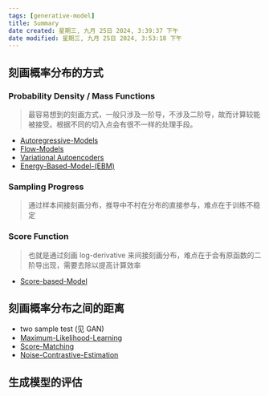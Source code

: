 ```yaml
---
tags: [generative-model]
title: Summary
date created: 星期三, 九月 25日 2024, 3:39:37 下午
date modified: 星期三, 九月 25日 2024, 3:53:18 下午
---
```


## 刻画概率分布的方式

### Probability Density / Mass Functions

> 最容易想到的刻画方式，一般只涉及一阶导，不涉及二阶导，故而计算较能被接受。根据不同的切入点会有很不一样的处理手段。

- [Autoregressive-Models](Autoregressive-Models.md)
- [Flow-Models](Flow-Models.md)
- [Variational Autoencoders](Latent-Variable-Models.md#Variational%20Autoencoders)
- [Energy-Based-Model-(EBM)](Energy-Based-Model-(EBM).md)

### Sampling Progress

> 通过样本间接刻画分布，推导中不村在分布的直接参与，难点在于训练不稳定

### Score Function

> 也就是通过刻画 log-derivative 来间接刻画分布，难点在于会有原函数的二阶导出现，需要去除以提高计算效率

- [Score-based-Model](Score-based-Model.md)

## 刻画概率分布之间的距离

- two sample test (见 GAN)
- [Maximum-Likelihood-Learning](Maximum-Likelihood-Learning.md)
- [Score-Matching](Score-Matching.md)
- [Noise-Contrastive-Estimation](Noise-Contrastive-Estimation.md)

## 生成模型的评估
